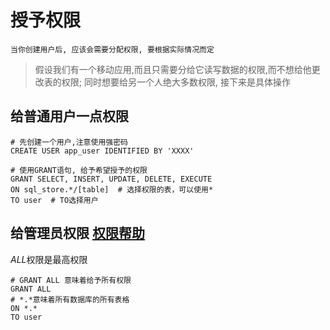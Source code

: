 # 授予权限

    当你创建用户后, 应该会需要分配权限, 要根据实际情况而定
    
> 假设我们有一个移动应用,而且只需要分给它读写数据的权限,而不想给他更改表的权限; 同时想要给另一个人绝大多数权限, 接下来是具体操作

## 给普通用户一点权限

```
# 先创建一个用户,注意使用强密码
CREATE USER app_user IDENTIFIED BY 'XXXX'

# 使用GRANT语句, 给予希望授予的权限
GRANT SELECT, INSERT, UPDATE, DELETE, EXECUTE
ON sql_store.*/[table]  # 选择权限的表，可以使用*
TO user  # TO选择用户
```

## 给管理员权限 [权限帮助](权限help.md)

*ALL*权限是最高权限
```
# GRANT ALL 意味着给予所有权限
GRANT ALL 
# *.*意味着所有数据库的所有表格
ON *.*
TO user
```

